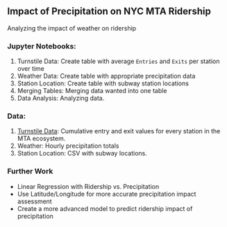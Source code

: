 ## Impact of Precipitation on NYC MTA Ridership
Analyzing the impact of weather on ridership

### Jupyter Notebooks:
1. Turnstile Data: Create table with average `Entries` and `Exits` per station over time
2. Weather Data: Create table with appropriate precipitation data
3. Station Location: Create table with subway station locations
4. Merging Tables: Merging data wanted into one table
5. Data Analysis: Analyzing data.

### Data:
1. [Turnstile Data](http://web.mta.info/developers/turnstile.html): Cumulative entry and exit values for every station in the MTA ecosystem.
2. Weather: Hourly precipitation totals
3. Station Location: CSV with subway locations.

### Further Work
* Linear Regression with Ridership vs. Precipitation
* Use Latitude/Longitude for more accurate precipitation impact assessment
* Create a more advanced model to predict ridership impact of precipitation
